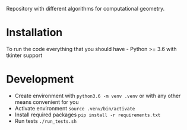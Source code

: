 Repository with different algorithms for computational geometry.

# Installation

To run the code everything that you should have - Python >= 3.6 with tkinter support

# Development

- Create environment with `python3.6 -m venv .venv` or with any other means convenient for you
- Activate environment `source .venv/bin/activate`
- Install required packages `pip install -r requirements.txt`
- Run tests `./run_tests.sh`
